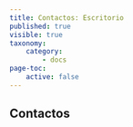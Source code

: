 ```yaml
---
title: Contactos: Escritorio
published: true
visible: true
taxonomy:
    category:
        - docs
page-toc:
    active: false
---
```


## Contactos

